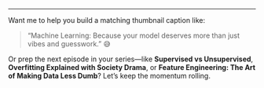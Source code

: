 
---

Want me to help you build a matching thumbnail caption like:  
> “Machine Learning: Because your model deserves more than just vibes and guesswork.” 😅

Or prep the next episode in your series—like **Supervised vs Unsupervised**, **Overfitting Explained with Society Drama**, or **Feature Engineering: The Art of Making Data Less Dumb**? Let’s keep the momentum rolling.
